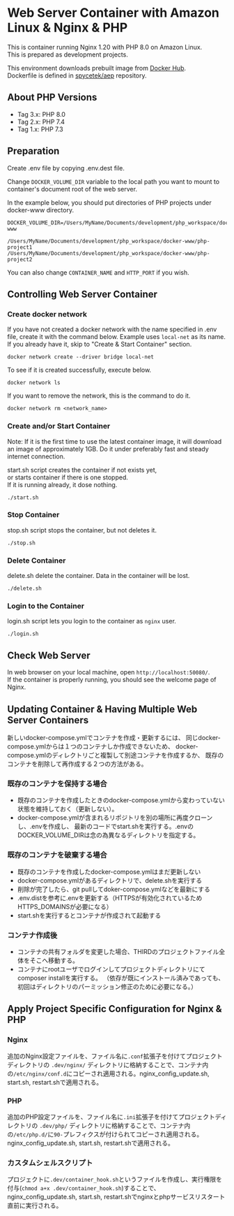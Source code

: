 # Web Server Container with Amazon Linux & Nginx & PHP
This is container running Nginx 1.20 with PHP 8.0 on Amazon Linux.  
This is prepared as development projects.

This environment downloads prebuilt image from [Docker Hub](https://cloud.docker.com/u/spycetek/repository/docker/spycetek/aep).  
Dockerfile is defined in [spycetek/aep](https://bitbucket.org/spycetek/aep) repository.

## About PHP Versions
* Tag 3.x: PHP 8.0
* Tag 2.x: PHP 7.4
* Tag 1.x: PHP 7.3

## Preparation
Create .env file by copying .env.dest file.

Change `DOCKER_VOLUME_DIR` variable to the local path you want to mount to container's document root of the web server.

In the example below, you should put directories of PHP projects under docker-www directory.
```
DOCKER_VOLUME_DIR=/Users/MyName/Documents/development/php_workspace/docker-www
```

```
/Users/MyName/Documents/development/php_workspace/docker-www/php-project1
/Users/MyName/Documents/development/php_workspace/docker-www/php-project2
```

You can also change `CONTAINER_NAME` and `HTTP_PORT` if you wish.


## Controlling Web Server Container
### Create docker network
If you have not created a docker network with the name specified in .env file,
create it with the command below. Example uses `local-net` as its name.  
If you already have it, skip to "Create & Start Container" section.

```
docker network create --driver bridge local-net
```

To see if it is created successfully, execute below.
```
docker network ls
```

If you want to remove the network, this is the command to do it.
```
docker network rm <network_name>
```

### Create and/or Start Container
Note: If it is the first time to use the latest container image, it will download an image of approximately 1GB. Do it under preferably fast and steady internet connection.

start.sh script creates the container if not exists yet,  
or starts container if there is one stopped.  
If it is running already, it dose nothing.
```
./start.sh
```

### Stop Container
stop.sh script stops the container, but not deletes it.
```
./stop.sh
```

### Delete Container
delete.sh delete the container. Data in the container will be lost.
```
./delete.sh
```

### Login to the Container
login.sh script lets you login to the container as `nginx` user.
```
./login.sh
```


## Check Web Server
In web browser on your local machine, open `http://localhost:50080/`.  
If the container is properly running, you should see the welcome page of Nginx.


## Updating Container & Having Multiple Web Server Containers
新しいdocker-compose.ymlでコンテナを作成・更新するには、
同じdocker-compose.ymlからは１つのコンテナしか作成できないため、
docker-compose.ymlのディレクトリごと複製して別途コンテナを作成するか、
既存のコンテナを削除して再作成する２つの方法がある。

### 既存のコンテナを保持する場合
* 既存のコンテナを作成したときのdocker-compose.ymlから変わっていない状態を維持しておく（更新しない）。
* docker-compose.ymlが含まれるリポジトリを別の場所に再度クローンし、.envを作成し、
  最新のコードでstart.shを実行する。.envのDOCKER_VOLUME_DIRは念の為異なるディレクトリを指定する。

### 既存のコンテナを破棄する場合
* 既存のコンテナを作成したdocker-compose.ymlはまだ更新しない
* docker-compose.ymlがあるディレクトリで、delete.shを実行する
* 削除が完了したら、git pullしてdoker-compose.ymlなどを最新にする
* .env.distを参考に.envを更新する（HTTPSが有効化されているためHTTPS_DOMAINSが必要になる）
* start.shを実行するとコンテナが作成されて起動する

### コンテナ作成後
* コンテナの共有フォルダを変更した場合、THIRDのプロジェクトファイル全体をそこへ移動する。
* コンテナにrootユーザでログインしてプロジェクトディレクトリにてcomposer installを実行する。
  （依存が既にインストール済みであっても、初回はディレクトリのパーミッション修正のために必要になる。）


## Apply Project Specific Configuration for Nginx & PHP
### Nginx
追加のNginx設定ファイルを、ファイル名に`.conf`拡張子を付けてプロジェクトディレクトリの `.dev/nginx/` ディレクトリに格納することで、コンテナ内の`/etc/nginx/conf.d`にコピーされ適用される。nginx_config_update.sh, start.sh, restart.shで適用される。

### PHP
追加のPHP設定ファイルを、ファイル名に`.ini`拡張子を付けてプロジェクトディレクトリの `.dev/php/` ディレクトリに格納することで、コンテナ内の`/etc/php.d/`に`90-`プレフィクスが付けられてコピーされ適用される。nginx_config_update.sh, start.sh, restart.shで適用される。

### カスタムシェルスクリプト
プロジェクトに`.dev/container_hook.sh`というファイルを作成し、実行権限を付与(`chmod a+x .dev/container_hook.sh`)することで、nginx_config_update.sh, start.sh, restart.shでnginxとphpサービスリスタート直前に実行される。
